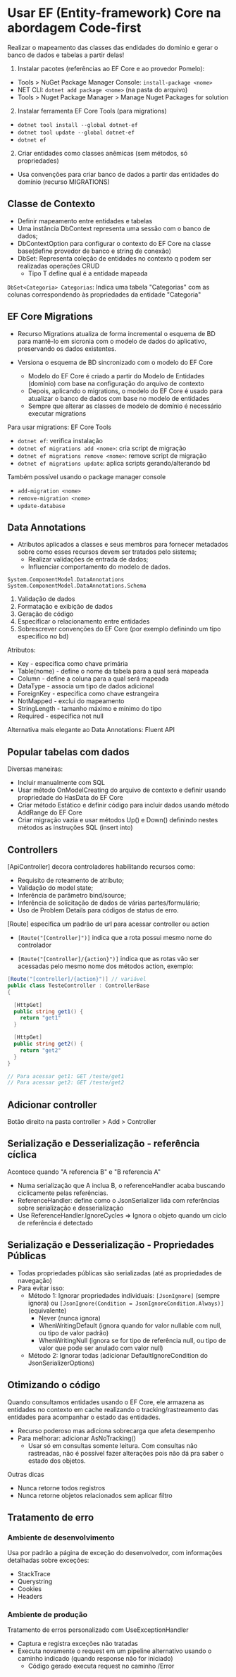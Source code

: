 # Usar EF (Entity-framework) Core na abordagem Code-first

Realizar o mapeamento das classes das endidades do domínio e gerar o banco de dados e tabelas a partir delas!

1) Instalar pacotes (referências ao EF Core e ao provedor Pomelo):
  - Tools > NuGet Package Manager Console: `install-package <nome>`
  - NET CLI: `dotnet add package <nome>` (na pasta do arquivo)
  - Tools > Nuget Package Manager > Manage Nuget Packages for solution

2) Instalar ferramenta EF Core Tools (para migrations)
  - `dotnet tool install --global dotnet-ef`
  - `dotnet tool update --global dotnet-ef`
  - `dotnet ef`

2) Criar entidades como classes anêmicas (sem métodos, só propriedades)
- Usa convenções para criar banco de dados a partir das entidades do domínio (recurso MIGRATIONS)

## Classe de Contexto
- Definir mapeamento entre entidades e tabelas
- Uma instância DbContext representa uma sessão com o banco de dados;
- DbContextOption para configurar o contexto do EF Core na classe base(define provedor de banco e string de conexão)
- DbSet: Representa coleção de entidades no contexto q podem ser realizadas operações CRUD
  - Tipo T define qual é a entidade mapeada

`DbSet<Categoria> Categorias`: Indica uma tabela "Categorias" com as colunas correspondendo às propriedades da entidade "Categoria"

## EF Core Migrations
- Recurso Migrations atualiza de forma incremental o esquema de BD para mantê-lo em sicronia com o modelo de dados do aplicativo, preservando os dados existentes.
- Versiona o esquema de BD sincronizado com o modelo do EF Core

  - Modelo do EF Core é criado a partir do Modelo de Entidades (domínio) com base na configuração do arquivo de contexto
  - Depois, aplicando o migrations, o modelo do EF Core é usado para atualizar o banco de dados com base no modelo de entidades
  - Sempre que alterar as classes de modelo de domínio é necessário executar migrations

Para usar migrations: EF Core Tools
- `dotnet ef`: verifica instalação
- `dotnet ef migrations add <nome>`: cria script de migração
- `dotnet ef migrations remove <nome>`: remove script de migração
- `dotnet ef migrations update`: aplica scripts gerando/alterando bd

Também possível usando o package manager console
- `add-migration <nome>`
- `remove-migration <nome>`
- `update-database`

## Data Annotations
- Atributos aplicados a classes e seus membros para fornecer metadados sobre como esses recursos devem ser tratados pelo sistema;
  - Realizar validações de entrada de dados;
  - Influenciar comportamento do modelo de dados.

```
System.ComponentModel.DataAnnotations
System.ComponentModel.DataAnnotations.Schema
```

1) Validação de dados
2) Formatação e exibição de dados
3) Geração de código
4) Especificar o relacionamento entre entidades
5) Sobrescrever convenções do EF Core (por exemplo definindo um tipo especifico no bd)

Atributos:
- Key - especifica como chave primária
- Table(nome) - define o nome da tabela para a qual será mapeada
- Column - define a coluna para a qual será mapeada
- DataType - associa um tipo de dados adicional
- ForeignKey - especifica como chave estrangeira
- NotMapped - exclui do mapeamento
- StringLength - tamanho máximo e mínimo do tipo
- Required - especifica not null

Alternativa mais elegante ao Data Annotations: Fluent API

## Popular tabelas com dados
Diversas maneiras:

- Incluir manualmente com SQL
- Usar método OnModelCreating do arquivo de contexto e definir usando propriedade do HasData do EF Core
- Criar método Estático e definir código para incluir dados usando método AddRange do EF Core
- Criar migração vazia e usar métodos Up() e Down() definindo nestes métodos as instruções SQL (insert into)


## Controllers
[ApiController] decora controladores habilitando recursos como:
- Requisito de roteamento de atributo;
- Validação do model state;
- Inferência de parâmetro bind/source;
- Inferência de solicitação de dados de várias partes/formulário;
- Uso de Problem Details para códigos de status de erro.

[Route] especifica um padrão de url para acessar controller ou action
- `[Route("[Controller]")]` indica que a rota possui mesmo nome do controlador

- `[Route("[Controller]/{action}")]` indica que as rotas vão ser acessadas pelo mesmo nome dos métodos action, exemplo:

```C#
[Route("[controller]/{action}")] // variável
public class TesteController : ControllerBase
{

  [HttpGet]
  public string get1() {
    return "get1"
  }

  [HttpGet]
  public string get2() {
    return "get2"
  }
}

// Para acessar get1: GET /teste/get1
// Para acessar get2: GET /teste/get2
```

## Adicionar controller
Botão direito na pasta controller > Add > Controller 

## Serialização e Desserialização - referência cíclica
Acontece quando "A referencia B" e "B referencia A"
- Numa serialização que A inclua B, o referenceHandler acaba buscando ciclicamente pelas referências.
- ReferenceHandler: define como o JsonSerializer lida com referências sobre serialização e desserialização
- Use ReferenceHandler.IgnoreCycles => Ignora o objeto quando um ciclo de referência é detectado 

## Serialização e Desserialização - Propriedades Públicas
- Todas propriedades públicas são serializadas (até as propriedades de navegação)
- Para evitar isso:
  - Método 1: Ignorar propriedades individuais: `[JsonIgnore]` (sempre ignora) ou `[JsonIgnore(Condition = JsonIgnoreCondition.Always)]` (equivalente)
    - Never (nunca ignora)
    - WhenWritingDefault (ignora quando for valor nullable com null, ou tipo de valor padrão)
    - WhenWritingNull (ignora se for tipo de referência null, ou tipo de valor que pode ser anulado com valor null)
  - Método 2: Ignorar todas (adicionar DefaultIgnoreCondition do JsonSerializerOptions)

## Otimizando o código
Quando consultamos entidades usando o EF Core, ele armazena as entidades no contexto em cache realizando o tracking/rastreamento das entidades para acompanhar o estado das entidades.
- Recurso poderoso mas adiciona sobrecarga que afeta desempenho
- Para melhorar: adicionar AsNoTracking()
  - Usar só em consultas somente leitura. Com consultas não rastreadas, não é possível fazer alterações pois não dá pra saber o estado dos objetos.


Outras dicas
 - Nunca retorne todos registros
 - Nunca retorne objetos relacionados sem aplicar filtro


## Tratamento de erro
### Ambiente de desenvolvimento
Usa por padrão a página de exceção do desenvolvedor, com informações detalhadas sobre exceções:
- StackTrace
- Querystring
- Cookies
- Headers

### Ambiente de produção
Tratamento de erros personalizado com UseExceptionHandler
- Captura e registra exceções não tratadas
- Executa novamente o request em um pipeline alternativo usando o caminho indicado (quando response não for iniciado)
  - Código gerado executa request no caminho /Error

  